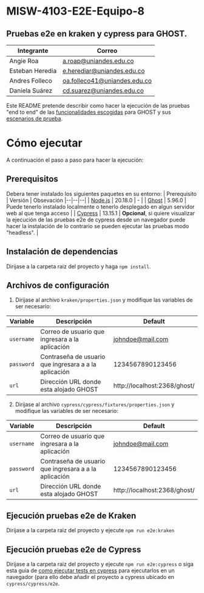 # MISW-4103-E2E-Equipo-8
## Pruebas e2e en kraken y cypress para GHOST.

|Integrante| Correo |
|--|--|
| Angie Roa | a.roap@uniandes.edu.co |
| Esteban Heredia | e.herediar@uniandes.edu.co |
| Andres Folleco | oa.folleco41@uniandes.edu.co |
| Daniela Suárez |  cd.suarez@uniandes.edu.co |

Este README pretende describir como hacer la ejecución de las pruebas "end to end" de las [funcionalidades escogidas](https://github.com/angietroa/MISW-4103-E2E-Equipo-8/wiki/1.-Funcionalidades-bajo-pruebas) para GHOST y sus [escenarios de prueba](https://github.com/angietroa/MISW-4103-E2E-Equipo-8/wiki/2.-Escenarios-de-pruebas).

# Cómo ejecutar
A continuación el paso a paso para hacer la ejecución:

## Prerequisitos

Debera tener instalado los siguientes paquetes en su entorno:
| Prerequisito | Versión  | Obsevación
|--|--|--|
| [Node.js](https://nodejs.org/en/download/package-manager) | 20.18.0 | - |
| [Ghost](https://ghost.org/docs/install/) | 5.96.0 | Puede tenerlo instalado localmente o tenerlo desplegado en algun servidor web al que tenga acceso |
| [Cypress](https://docs.cypress.io/app/get-started/install-cypress) | 13.15.1 | **Opcional**, si quiere visualizar la ejecución de las pruebas e2e de cypress desde un navegador puede hacer la instalación de lo contrario se pueden ejecutar las pruebas modo "headless". |

## Instalación de dependencias
Dirijase a la carpeta raiz del proyecto y haga `npm install`.

## Archivos de configuración
1. Dirijase al archivo `kraken/properties.json` y modifique las variables de ser necesario:

| Variable | Descripción  | Default |
|--|--|--|
| `username` | Correo de usuario que ingresara a la aplicación | johndoe@mail.com|
| `password` | Contraseña de usuario que ingresara a a la aplicación | 1234567890123456 |
| `url` | Dirección URL donde esta alojado GHOST | http://localhost:2368/ghost/ |

2. Dirijase al archivo `cypress/cypress/fixtures/properties.json` y modifique las variables de ser necesario:

| Variable | Descripción  | Default |
|--|--|--|
| `username` | Correo de usuario que ingresara a la aplicación | johndoe@mail.com|
| `password` | Contraseña de usuario que ingresara a a la aplicación | 1234567890123456 |
| `url` | Dirección URL donde esta alojado GHOST | http://localhost:2368/ghost/ |

## Ejecución pruebas e2e de Kraken

Dirijase a la carpeta raiz del proyecto y ejecute `npm run e2e:kraken`

## Ejecución pruebas e2e de Cypress

Dirijase a la carpeta raiz del proyecto y ejecute `npm run e2e:cypress` o siga esta guia de [como ejecutar tests en cypress](https://docs.cypress.io/app/end-to-end-testing/writing-your-first-end-to-end-test#Add-a-test-file) para ejecutarlos en un navegador (para ello debe añadir el proyecto a cypress ubicado en `cypress/cypress/e2e`.

